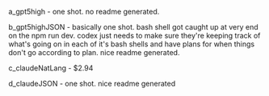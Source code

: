a_gpt5high - one shot. no readme generated.

b_gpt5highJSON - basically one shot. bash shell got caught up at very end on the npm run dev. codex just needs to make sure they're keeping track of what's going on in each of it's bash shells and have plans for when things don't go according to plan. nice readme generated.

c_claudeNatLang - $2.94

d_claudeJSON - one shot. nice readme generated

